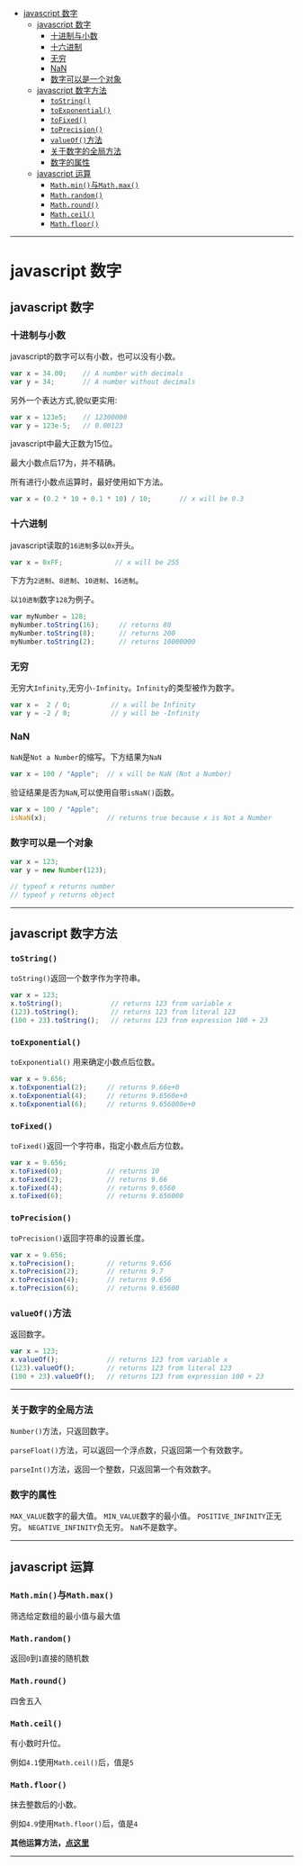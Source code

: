 <!-- toc -->

- [javascript 数字](#javascript-数字)
	- [javascript 数字](#javascript-数字-1)
		- [十进制与小数](#十进制与小数)
		- [十六进制](#十六进制)
		- [无穷](#无穷)
		- [NaN](#nan)
		- [数字可以是一个对象](#数字可以是一个对象)
	- [javascript 数字方法](#javascript-数字方法)
		- [`toString()`](#tostring)
		- [`toExponential()`](#toexponential)
		- [`toFixed()`](#tofixed)
		- [`toPrecision()`](#toprecision)
		- [`valueOf()`方法](#valueof方法)
		- [关于数字的全局方法](#关于数字的全局方法)
		- [数字的属性](#数字的属性)
	- [javascript 运算](#javascript-运算)
		- [`Math.min()`与`Math.max()`](#mathmin与mathmax)
		- [`Math.random()`](#mathrandom)
		- [`Math.round()`](#mathround)
		- [`Math.ceil()`](#mathceil)
		- [`Math.floor()`](#mathfloor)

<!-- tocstop -->

 --------------------------------------------------------------------------------

# javascript 数字

## javascript 数字

### 十进制与小数

javascript的数字可以有小数，也可以没有小数。

```javascript
var x = 34.00;    // A number with decimals
var y = 34;       // A number without decimals
```

另外一个表达方式,貌似更实用:

```javascript
var x = 123e5;    // 12300000
var y = 123e-5;   // 0.00123
```

javascript中最大正数为15位。

最大小数点后17为，并不精确。

所有进行小数点运算时，最好使用如下方法。

```javascript
var x = (0.2 * 10 + 0.1 * 10) / 10;       // x will be 0.3
```

### 十六进制

javascript读取的`16进制`多以`0x`开头。

```javascript
var x = 0xFF;             // x will be 255
```

下方为`2进制`、`8进制`、`10进制`、`16进制`。

以`10进制`数字`128`为例子。

```javascript
var myNumber = 128;
myNumber.toString(16);     // returns 80
myNumber.toString(8);      // returns 200
myNumber.toString(2);      // returns 10000000
```

### 无穷

无穷大`Infinity`,无穷小`-Infinity`。`Infinity`的类型被作为数字。

```javascript
var x =  2 / 0;          // x will be Infinity
var y = -2 / 0;          // y will be -Infinity
```

### NaN

`NaN`是`Not a Number`的缩写。下方结果为`NaN`

```javascript
var x = 100 / "Apple";  // x will be NaN (Not a Number)
```

验证结果是否为`NaN`,可以使用自带`isNaN()`函数。

```javascript
var x = 100 / "Apple";
isNaN(x);               // returns true because x is Not a Number
```

### 数字可以是一个对象

```javascript
var x = 123;
var y = new Number(123);

// typeof x returns number
// typeof y returns object
```

--------------------------------------------------------------------------------

## javascript 数字方法

### `toString()`

`toString()`返回一个数字作为字符串。

```javascript
var x = 123;
x.toString();            // returns 123 from variable x
(123).toString();        // returns 123 from literal 123
(100 + 23).toString();   // returns 123 from expression 100 + 23
```

### `toExponential()`

`toExponential()` 用来确定小数点后位数。

```javascript
var x = 9.656;
x.toExponential(2);     // returns 9.66e+0
x.toExponential(4);     // returns 9.6560e+0
x.toExponential(6);     // returns 9.656000e+0
```

### `toFixed()`

`toFixed()`返回一个字符串，指定小数点后方位数。

```javascript
var x = 9.656;
x.toFixed(0);           // returns 10
x.toFixed(2);           // returns 9.66
x.toFixed(4);           // returns 9.6560
x.toFixed(6);           // returns 9.656000
```

### `toPrecision()`

`toPrecision()`返回字符串的设置长度。

```javascript
var x = 9.656;
x.toPrecision();        // returns 9.656
x.toPrecision(2);       // returns 9.7
x.toPrecision(4);       // returns 9.656
x.toPrecision(6);       // returns 9.65600
```

### `valueOf()`方法

返回数字。

```javascript
var x = 123;
x.valueOf();            // returns 123 from variable x
(123).valueOf();        // returns 123 from literal 123
(100 + 23).valueOf();   // returns 123 from expression 100 + 23
```

--------------------------------------------------------------------------------

### 关于数字的全局方法

`Number()`方法，只返回数字。

`parseFloat()`方法，可以返回一个浮点数，只返回第一个有效数字。

`parseInt()`方法，返回一个整数，只返回第一个有效数字。

### 数字的属性

`MAX_VALUE`数字的最大值。 `MIN_VALUE`数字的最小值。 `POSITIVE_INFINITY`正无穷。 `NEGATIVE_INFINITY`负无穷。 `NaN`不是数字。

--------------------------------------------------------------------------------

## javascript 运算

### `Math.min()`与`Math.max()`

筛选给定数组的最小值与最大值

### `Math.random()`

返回`0`到`1`直接的随机数

### `Math.round()`

四舍五入

### `Math.ceil()`

有小数时升位。

例如`4.1`使用`Math.ceil()`后，值是`5`

### `Math.floor()`

抹去整数后的小数。

例如`4.9`使用`Math.floor()`后，值是`4`

**其他运算方法，[点这里](http://www.w3schools.com/js/js_math.asp)**

--------------------------------------------------------------------------------
